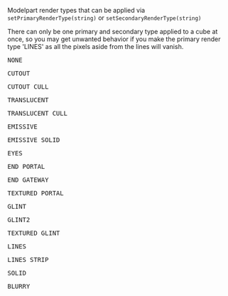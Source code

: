 Modelpart render types that can be applied via <code>setPrimaryRenderType(string)</code> or <code>setSecondaryRenderType(string)</code>

There can only be one primary and secondary type applied to a cube at once, so you may get unwanted behavior if you make the primary render type 'LINES' as all the pixels aside from the lines will vanish.

<pre>NONE</pre>

<pre>CUTOUT</pre>

<pre>CUTOUT_CULL</pre>

<pre>TRANSLUCENT</pre>

<pre>TRANSLUCENT_CULL</pre>

<pre>EMISSIVE</pre>

<pre>EMISSIVE_SOLID</pre>

<pre>EYES</pre>

<pre>END_PORTAL</pre>

<pre>END_GATEWAY</pre>

<pre>TEXTURED_PORTAL</pre>

<pre>GLINT</pre>

<pre>GLINT2</pre>

<pre>TEXTURED_GLINT</pre>

<pre>LINES</pre>

<pre>LINES_STRIP</pre>

<pre>SOLID</pre>

<pre>BLURRY</pre>